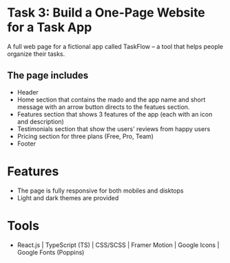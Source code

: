 # Task 3: Build a One-Page Website for a Task App
A full web page for a fictional app called TaskFlow – a tool that helps people organize their tasks.

## The page includes
- Header
- Home section that contains the mado and the app name and short message with an arrow button directs to the featues section.
- Features section that shows 3 features of the app (each with an icon and description)
- Testimonials section that show the users' reviews from happy users
- Pricing section for three plans (Free, Pro, Team)
- Footer 

# Features 
- The page is fully responsive for both mobiles and disktops
- Light and dark themes are provided

# Tools
- React.js | TypeScript (TS) | CSS/SCSS | Framer Motion | Google Icons | Google Fonts (Poppins)